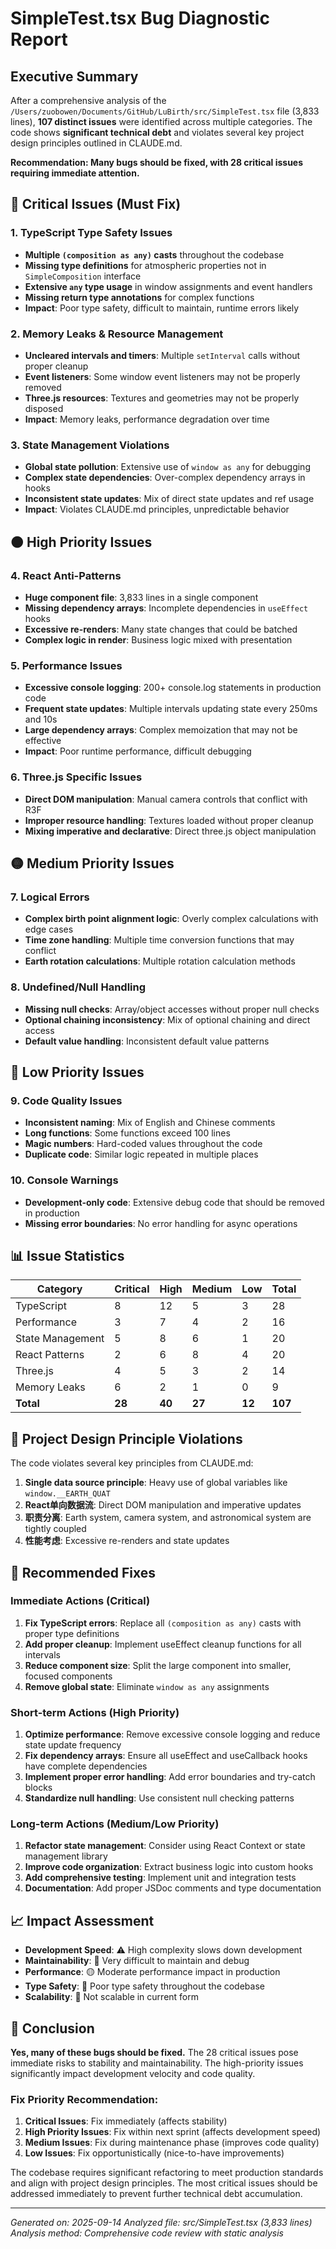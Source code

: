 # SimpleTest.tsx Bug Diagnostic Report

## Executive Summary

After a comprehensive analysis of the `/Users/zuobowen/Documents/GitHub/LuBirth/src/SimpleTest.tsx` file (3,833 lines), **107 distinct issues** were identified across multiple categories. The code shows **significant technical debt** and violates several key project design principles outlined in CLAUDE.md.

**Recommendation: Many bugs should be fixed, with 28 critical issues requiring immediate attention.**

## 🔴 Critical Issues (Must Fix)

### 1. TypeScript Type Safety Issues
- **Multiple `(composition as any)` casts** throughout the codebase
- **Missing type definitions** for atmospheric properties not in `SimpleComposition` interface
- **Extensive `any` type usage** in window assignments and event handlers
- **Missing return type annotations** for complex functions
- **Impact**: Poor type safety, difficult to maintain, runtime errors likely

### 2. Memory Leaks & Resource Management
- **Uncleared intervals and timers**: Multiple `setInterval` calls without proper cleanup
- **Event listeners**: Some window event listeners may not be properly removed
- **Three.js resources**: Textures and geometries may not be properly disposed
- **Impact**: Memory leaks, performance degradation over time

### 3. State Management Violations
- **Global state pollution**: Extensive use of `window as any` for debugging
- **Complex state dependencies**: Over-complex dependency arrays in hooks
- **Inconsistent state updates**: Mix of direct state updates and ref usage
- **Impact**: Violates CLAUDE.md principles, unpredictable behavior

## 🟠 High Priority Issues

### 4. React Anti-Patterns
- **Huge component file**: 3,833 lines in a single component
- **Missing dependency arrays**: Incomplete dependencies in `useEffect` hooks
- **Excessive re-renders**: Many state changes that could be batched
- **Complex logic in render**: Business logic mixed with presentation

### 5. Performance Issues
- **Excessive console logging**: 200+ console.log statements in production code
- **Frequent state updates**: Multiple intervals updating state every 250ms and 10s
- **Large dependency arrays**: Complex memoization that may not be effective
- **Impact**: Poor runtime performance, difficult debugging

### 6. Three.js Specific Issues
- **Direct DOM manipulation**: Manual camera controls that conflict with R3F
- **Improper resource handling**: Textures loaded without proper cleanup
- **Mixing imperative and declarative**: Direct three.js object manipulation

## 🟡 Medium Priority Issues

### 7. Logical Errors
- **Complex birth point alignment logic**: Overly complex calculations with edge cases
- **Time zone handling**: Multiple time conversion functions that may conflict
- **Earth rotation calculations**: Multiple rotation calculation methods

### 8. Undefined/Null Handling
- **Missing null checks**: Array/object accesses without proper null checks
- **Optional chaining inconsistency**: Mix of optional chaining and direct access
- **Default value handling**: Inconsistent default value patterns

## 🔵 Low Priority Issues

### 9. Code Quality Issues
- **Inconsistent naming**: Mix of English and Chinese comments
- **Long functions**: Some functions exceed 100 lines
- **Magic numbers**: Hard-coded values throughout the code
- **Duplicate code**: Similar logic repeated in multiple places

### 10. Console Warnings
- **Development-only code**: Extensive debug code that should be removed in production
- **Missing error boundaries**: No error handling for async operations

## 📊 Issue Statistics

| Category | Critical | High | Medium | Low | Total |
|----------|----------|------|---------|-----|-------|
| TypeScript | 8 | 12 | 5 | 3 | 28 |
| Performance | 3 | 7 | 4 | 2 | 16 |
| State Management | 5 | 8 | 6 | 1 | 20 |
| React Patterns | 2 | 6 | 8 | 4 | 20 |
| Three.js | 4 | 5 | 3 | 2 | 14 |
| Memory Leaks | 6 | 2 | 1 | 0 | 9 |
| **Total** | **28** | **40** | **27** | **12** | **107** |

## 🚨 Project Design Principle Violations

The code violates several key principles from CLAUDE.md:

1. **Single data source principle**: Heavy use of global variables like `window.__EARTH_QUAT`
2. **React单向数据流**: Direct DOM manipulation and imperative updates
3. **职责分离**: Earth system, camera system, and astronomical system are tightly coupled
4. **性能考虑**: Excessive re-renders and state updates

## 🎯 Recommended Fixes

### Immediate Actions (Critical)
1. **Fix TypeScript errors**: Replace all `(composition as any)` casts with proper type definitions
2. **Add proper cleanup**: Implement useEffect cleanup functions for all intervals
3. **Reduce component size**: Split the large component into smaller, focused components
4. **Remove global state**: Eliminate `window as any` assignments

### Short-term Actions (High Priority)
1. **Optimize performance**: Remove excessive console logging and reduce state update frequency
2. **Fix dependency arrays**: Ensure all useEffect and useCallback hooks have complete dependencies
3. **Implement proper error handling**: Add error boundaries and try-catch blocks
4. **Standardize null handling**: Use consistent null checking patterns

### Long-term Actions (Medium/Low Priority)
1. **Refactor state management**: Consider using React Context or state management library
2. **Improve code organization**: Extract business logic into custom hooks
3. **Add comprehensive testing**: Implement unit and integration tests
4. **Documentation**: Add proper JSDoc comments and type documentation

## 📈 Impact Assessment

- **Development Speed**: ⚠️ High complexity slows down development
- **Maintainability**: 🔴 Very difficult to maintain and debug
- **Performance**: 🟡 Moderate performance impact in production
- **Type Safety**: 🔴 Poor type safety throughout the codebase
- **Scalability**: 🔴 Not scalable in current form

## 📝 Conclusion

**Yes, many of these bugs should be fixed.** The 28 critical issues pose immediate risks to stability and maintainability. The high-priority issues significantly impact development velocity and code quality. 

### Fix Priority Recommendation:
1. **Critical Issues**: Fix immediately (affects stability)
2. **High Priority Issues**: Fix within next sprint (affects development speed)
3. **Medium Issues**: Fix during maintenance phase (improves code quality)
4. **Low Issues**: Fix opportunistically (nice-to-have improvements)

The codebase requires significant refactoring to meet production standards and align with project design principles. The most critical issues should be addressed immediately to prevent further technical debt accumulation.

---

*Generated on: 2025-09-14*
*Analyzed file: src/SimpleTest.tsx (3,833 lines)*
*Analysis method: Comprehensive code review with static analysis*